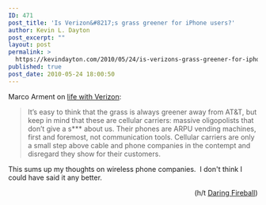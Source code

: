 ```yaml
---
ID: 471
post_title: 'Is Verizon&#8217;s grass greener for iPhone users?'
author: Kevin L. Dayton
post_excerpt: ""
layout: post
permalink: >
  https://kevindayton.com/2010/05/24/is-verizons-grass-greener-for-iphone-users/
published: true
post_date: 2010-05-24 18:00:50
---
```

Marco Arment on <a title="http://www.marco.org/628763225" href="http://www.marco.org/628763225" target="_blank">life with Verizon</a>:
<blockquote>It’s easy to think that the grass is always greener away from AT&amp;T, but keep in mind that these are cellular carriers: massive oligopolists that don’t give a s*** about us. Their phones are ARPU vending machines, first and foremost, not communication tools. Cellular carriers are only a small step above cable and phone companies in the contempt and disregard they show for their customers.</blockquote>
This sums up my thoughts on wireless phone companies.  I don't think I could have said it any better.
<p style="text-align: right">(h/t <a title="http://daringfireball.net/linked/2010/05/24/verizon" href="http://daringfireball.net/linked/2010/05/24/verizon" target="_blank">Daring Fireball</a>)</p>